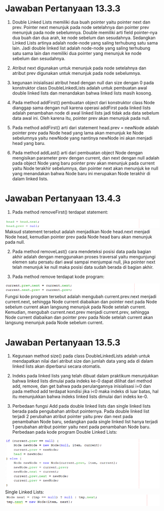 # Jawaban Pertanyaan 13.3.3 

1. Double Linked Lists memiliki dua buah pointer yaitu pointer next dan prev. Pointer next menunjuk pada node setelahnya dan pointer prev menunjuk pada node sebelumnya. Double memiliki arti field pointer-nya dua buah dan dua arah, ke node sebelum dan sesudahnya. Sedangkan Linked Lists artinya adalah node-node yang saling terhubung satu sama lain. Jadi double linked list adalah node-node yang saling terhubung satu sama lain dan memiliki dua pointer yang menunjuk ke node sebelum dan sesudahnya.

2. Atribut next digunakan untuk menunjuk pada node setelahnya dan atribut prev digunakan untuk menunjuk pada node sebelumnya.

3. kegunaan inisialisasi atribut head dengan null dan size dengan 0 pada konstruktor class DoubleLinkedLists adalah untuk pembuatan awal double linked lists dan menandakan bahwa linked lists masih kosong.

4. Pada method addFirst() pembuatan object dari konstruktor class Node dianggap sama dengan null karena operasi addFirst pada linked lists adalah penambahan node di awal linked lists jadi tidak ada data sebelum data awal ini. Oleh karena itu, pointer prev akan menunjuk pada null.

5. Pada method addFirst() arti dari statement head.prev = newNode adalah pointer prev pada Node head yang lama akan menunjuk ke Node sebelumnya yaitu newNode yang nantinya newNode ini akan menjadi head yang baru.

6. Pada method addLast() arti dari pembuatan object Node dengan mengisikan parameter prev dengan current, dan next dengan null adalah pada object Node yang baru pointer prev akan menunjuk pada current yaitu Node terakhir sebelumnya, dan pointer next akan menunjuk ke null yang menandakan bahwa Node baru ini merupakan Node terakhir di dalam linked lists.


# Jawaban Pertanyaan 13.4.3 

1. Pada method removeFirst() terdapat statement:
<img src = 'first.png'>
Maksud statement tersebut adalah menjadikan Node head.next menjadi Node head, kemudian pointer prev pada Node head baru akan menunjuk pada null.

2. Pada method removeLast() cara mendeteksi posisi data pada bagian akhir adalah dengan menggunakan proses traversal yaitu mengunjungi elemen satu persatu dari awal sampai menjumpai null, jika pointer next telah menunjuk ke null maka posisi data sudah berada di bagian akhir.

3. Pada method remove terdapat kode program:
<img src = 'remove.png'>
Fungsi kode program tersebut adalah mengubah current.prev.next menjadi current.next, sehingga Node current diabaikan dan pointer next pada Node sebelum current akan langsung menunjuk pada Node setelah current. Kemudian, mengubah current.next.prev menjadi current.prev, sehingga Node current diabaikan dan pointer prev pada Node setelah current akan langsung menunjuk pada Node sebelum current.


# Jawaban Pertanyaan 13.5.3 

1. Kegunaan method size() pada class DoubleLinkedLists adalah untuk mendapatkan nilai dari atribut size dan jumlah data yang ada di dalam linked lists akan diperbarui secara otomatis.

2. Indeks pada linked lists yang telah dibuat dalam praktikum menunjukkan bahwa linked lists dimulai pada indeks ke-0 dapat dilihat dari method add, remove, dan get bahwa pada perulangannya inisialisasi i=0 dan pada method add terdapat kondisi jika i<0 maka indeks di luar batas, hal itu menunjukkan bahwa indeks linked lists dimulai dari indeks ke-0.

3. Perbedaan fungsi Add pada double linked lists dan single linked lists berada pada pengubahan atribut pointernya. Pada double linked list terjadi 2 perubahan atribut pointer yaitu prev dan next pada penambahan Node baru, sedangkan pada single linked list hanya terjadi 1 perubahan atribut pointer yaitu next pada penambahan Node baru. Perbedaan pada kode program 
Double Linked Lists:
<img src = 'dll.png'>
Single Linked Lists:
<img src = 'sll.png'>
